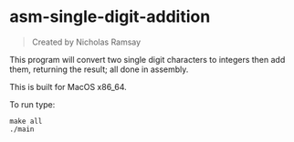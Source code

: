 # asm-single-digit-addition
> Created by Nicholas Ramsay

This program will convert two single digit characters to integers then add them, returning the result; all done in assembly.

This is built for MacOS x86_64.

To run type:
```
make all
./main
```
